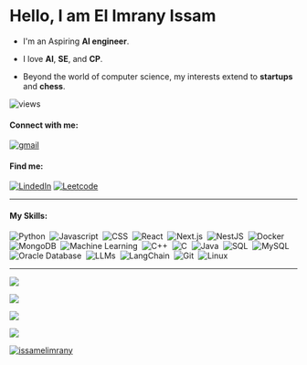 # Hello, I am El Imrany Issam

- I'm an Aspiring **AI engineer**.

- I love **AI**, **SE**, and **CP**.

- Beyond the world of computer science, my interests extend to **startups** and **chess**.


![views](https://komarev.com/ghpvc/?username=issamelimrany&label=Profile%20views&color=0e75b6&style=flat)

#### Connect with me:

[![gmail](https://img.shields.io/badge/gmail-05122A?style=flat&logo=gmail)](mailto:elimrany.issam@aiac.ma)&nbsp;

#### Find me:

[![LindedIn](https://img.shields.io/badge/LinkedIn-121212?style=flat&logo=linkedin&logoColor=blue)](https://www.linkedin.com/in/issam-el-imrany-146169248/)&nbsp;[![Leetcode](https://img.shields.io/badge/LeetCode-121212?style=flat&logo=leetcode)](https://leetcode.com)

---
#### My Skills:

![Python](https://img.shields.io/badge/Python-05122A?style=flat&logo=Python&logoColor=yellow)&nbsp;
![Javascript](https://img.shields.io/badge/Javascript-05122A?style=flat&logo=javascript&logoColor=yellow)&nbsp;
![CSS](https://img.shields.io/badge/CSS-05122A?style=flat&logo=css3&logoColor=blue)&nbsp;
![React](https://img.shields.io/badge/React-05122A?style=flat&logo=react&logoColor=61DAFB)&nbsp;
![Next.js](https://img.shields.io/badge/Next.js-05122A?style=flat&logo=next.js&logoColor=white)&nbsp;
![NestJS](https://img.shields.io/badge/NestJS-05122A?style=flat&logo=nestjs&logoColor=red)&nbsp;
![Docker](https://img.shields.io/badge/Docker-05122A?style=flat&logo=docker&logoColor=blue)&nbsp;
![MongoDB](https://img.shields.io/badge/MongoDB-05122A?style=flat&logo=mongodb&logoColor=green)&nbsp;
![Machine Learning](https://img.shields.io/badge/ML-05122A?style=flat&logo=machinelearning&logoColor=orange)&nbsp;
![C++](https://img.shields.io/badge/C++-05122A?style=flat&logo=cplusplus&logoColor=blue)&nbsp;
![C](https://img.shields.io/badge/C-05122A?style=flat&logo=c&logoColor=blue)&nbsp;
![Java](https://img.shields.io/badge/Java-05122A?style=flat&logo=openjdk&logoColor=brown)&nbsp;
![SQL](https://img.shields.io/badge/SQL-05122A?style=flat&logo=sql&logoColor=blue)&nbsp;
![MySQL](https://img.shields.io/badge/MySQL-05122A?style=flat&logo=mysql&logoColor=blue)&nbsp;
![Oracle Database](https://img.shields.io/badge/Oracle_Database-05122A?style=flat&logo=oracle&logoColor=red)&nbsp;
![LLMs](https://img.shields.io/badge/LLMs-05122A?style=flat&logo=LLMs&logoColor=green)&nbsp;
![LangChain](https://img.shields.io/badge/LangChain-05122A?style=flat&logo=LangChain&logoColor=yellow)&nbsp;
![Git](https://img.shields.io/badge/Git-05122A?style=flat&logo=git&logoColor=orange)&nbsp;
![Linux](https://img.shields.io/badge/Linux-05122A?style=flat&logo=linux&logoColor=yellow)&nbsp;





---

![](https://github-readme-stats.vercel.app/api/top-langs?username=issamelimrany&show_icons=true&locale=en&layout=compact)

![](https://github-readme-stats.vercel.app/api?username=issamelimrany&show_icons=true&locale=en)

![](https://github-readme-streak-stats.herokuapp.com/?user=issamelimrany&)

![](https://github-readme-activity-graph.vercel.app/graph?username=issamelimrany&theme=github)

<p align="left"> <a href="https://github.com/ryo-ma/github-profile-trophy"><img src="https://github-profile-trophy.vercel.app/?username=issamelimrany" alt="issamelimrany" /></a> </p>

